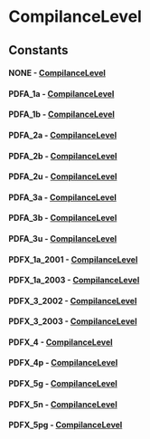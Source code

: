 # CompilanceLevel
## Constants
#### NONE - [CompilanceLevel](CompilanceLevel.html)
#### PDFA_1a - [CompilanceLevel](CompilanceLevel.html)
#### PDFA_1b - [CompilanceLevel](CompilanceLevel.html)
#### PDFA_2a - [CompilanceLevel](CompilanceLevel.html)
#### PDFA_2b - [CompilanceLevel](CompilanceLevel.html)
#### PDFA_2u - [CompilanceLevel](CompilanceLevel.html)
#### PDFA_3a - [CompilanceLevel](CompilanceLevel.html)
#### PDFA_3b - [CompilanceLevel](CompilanceLevel.html)
#### PDFA_3u - [CompilanceLevel](CompilanceLevel.html)
#### PDFX_1a_2001 - [CompilanceLevel](CompilanceLevel.html)
#### PDFX_1a_2003 - [CompilanceLevel](CompilanceLevel.html)
#### PDFX_3_2002 - [CompilanceLevel](CompilanceLevel.html)
#### PDFX_3_2003 - [CompilanceLevel](CompilanceLevel.html)
#### PDFX_4 - [CompilanceLevel](CompilanceLevel.html)
#### PDFX_4p - [CompilanceLevel](CompilanceLevel.html)
#### PDFX_5g - [CompilanceLevel](CompilanceLevel.html)
#### PDFX_5n - [CompilanceLevel](CompilanceLevel.html)
#### PDFX_5pg - [CompilanceLevel](CompilanceLevel.html)
